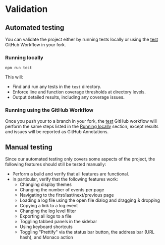 # Validation

## Automated testing

You can validate the project either by running tests locally or using the [test][gh-workflow-test]
GitHub Workflow in your fork.

### Running locally

```shell
npm run test
```

This will:

* Find and run any tests in the `test` directory.
* Enforce line and function coverage thresholds at directory levels.
* Output detailed results, including any coverage issues.

### Running using the GitHub Workflow

Once you push your to a branch in your fork, the [test][gh-workflow-test] GitHub workflow will
perform the same steps listed in the [Running locally](#running-locally) section, except results
and issues will be reported as GitHub Annotations.

## Manual testing

Since our automated testing only covers some aspects of the project, the following features should
still be tested manually:

* Perform a build and verify that all features are functional.
* In particular, verify that the following features work:
  * Changing display themes
  * Changing the number of events per page
  * Navigating to the first/last/next/previous page
  * Loading a log file using the open file dialog and dragging & dropping
  * Copying a link to a log event
  * Changing the log level filter
  * Exporting all logs to a file
  * Toggling tabbed panels in the sidebar
  * Using keyboard shortcuts
  * Toggling "Prettify" via the status bar button, the address bar (URL hash), and Monaco action

[gh-workflow-test]: https://github.com/y-scope/yscope-log-viewer/blob/main/.github/workflows/test.yaml

